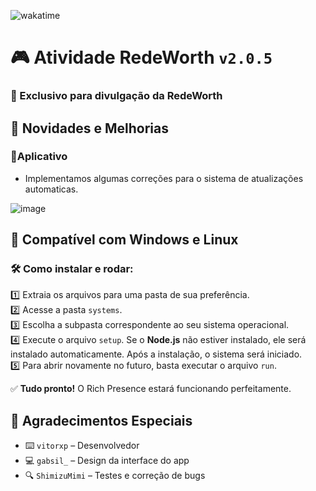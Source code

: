 ![wakatime](https://wakatime.com/badge/github/XPCreate/Rich-Presence-RedeWorth.svg)  

# 🎮 Atividade RedeWorth `v2.0.5`
### 🚀 Exclusivo para divulgação da RedeWorth  

## 📌 Novidades e Melhorias  

### 🔹Aplicativo
- Implementamos algumas correções para o sistema de atualizações automaticas.

![image](https://i.imgur.com/1FMpvLt.png)  

## 🔹 Compatível com Windows e Linux  

### 🛠️ Como instalar e rodar:  
1️⃣ Extraia os arquivos para uma pasta de sua preferência.  
2️⃣ Acesse a pasta `systems`.  
3️⃣ Escolha a subpasta correspondente ao seu sistema operacional.  
4️⃣ Execute o arquivo `setup`. Se o **Node.js** não estiver instalado, ele será instalado automaticamente. Após a instalação, o sistema será iniciado.  
5️⃣ Para abrir novamente no futuro, basta executar o arquivo `run`.  

✅ **Tudo pronto!** O Rich Presence estará funcionando perfeitamente.  

## 🎉 Agradecimentos Especiais  
 - ⌨️ `vitorxp` – Desenvolvedor
 - 💻 `gabsil_` – Design da interface do app
 - 🔍 `ShimizuMimi` – Testes e correção de bugs